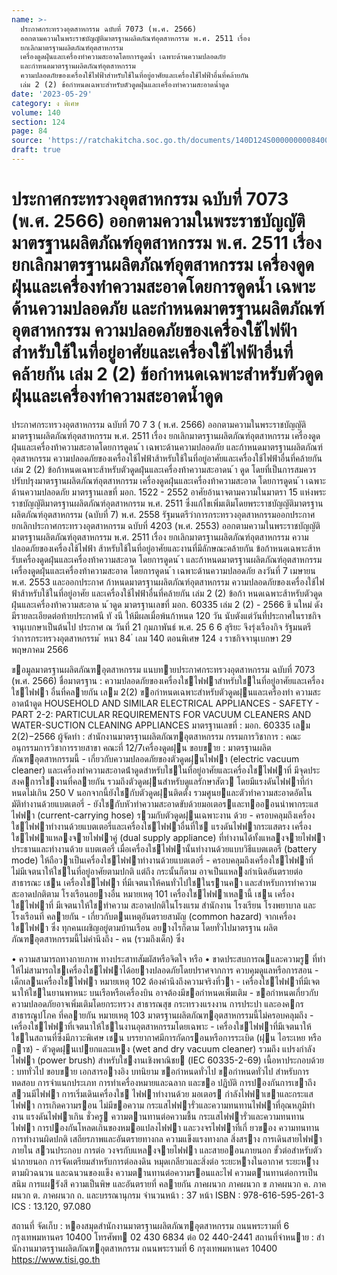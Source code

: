 ```yaml
---
name: >-
  ประกาศกระทรวงอุตสาหกรรม ฉบับที่ 7073 (พ.ศ. 2566)
  ออกตามความในพระราชบัญญัติมาตรฐานผลิตภัณฑ์อุตสาหกรรม พ.ศ. 2511 เรื่อง
  ยกเลิกมาตรฐานผลิตภัณฑ์อุตสาหกรรม
  เครื่องดูดฝุ่นและเครื่องทำความสะอาดโดยการดูดน้ำ เฉพาะด้านความปลอดภัย
  และกำหนดมาตรฐานผลิตภัณฑ์อุตสาหกรรม
  ความปลอดภัยของเครื่องใช้ไฟฟ้าสำหรับใช้ในที่อยู่อาศัยและเครื่องใช้ไฟฟ้าอื่นที่คล้ายกัน
  เล่ม 2 (2) ข้อกำหนดเฉพาะสำหรับตัวดูดฝุ่นและเครื่องทำความสะอาดน้ำดูด
date: '2023-05-29'
category: ง พิเศษ
volume: 140
section: 124
page: 84
source: 'https://ratchakitcha.soc.go.th/documents/140D124S0000000008400.pdf'
draft: true
---
```


# ประกาศกระทรวงอุตสาหกรรม ฉบับที่ 7073 (พ.ศ. 2566) ออกตามความในพระราชบัญญัติมาตรฐานผลิตภัณฑ์อุตสาหกรรม พ.ศ. 2511 เรื่อง ยกเลิกมาตรฐานผลิตภัณฑ์อุตสาหกรรม เครื่องดูดฝุ่นและเครื่องทำความสะอาดโดยการดูดน้ำ เฉพาะด้านความปลอดภัย และกำหนดมาตรฐานผลิตภัณฑ์อุตสาหกรรม ความปลอดภัยของเครื่องใช้ไฟฟ้าสำหรับใช้ในที่อยู่อาศัยและเครื่องใช้ไฟฟ้าอื่นที่คล้ายกัน เล่ม 2 (2) ข้อกำหนดเฉพาะสำหรับตัวดูดฝุ่นและเครื่องทำความสะอาดน้ำดูด

ประกาศกระทรวงอุตสาหกรรม ฉบับที่ 70 7 3 ( พ.ศ. 2566) ออกตามความในพระราชบัญญัติมาตรฐานผลิตภัณฑ์อุตสาหกรรม พ.ศ. 2511 เรื่อง ยกเลิกมาตรฐานผลิตภัณฑ์อุตสาหกรรม เครื่องดูดฝุ่นและเครื่องท้าความสะอาดโดยการดูดน ้า เฉพาะด้านความปลอดภัย และก้าหนดมาตรฐานผลิตภัณฑ์อุตสาหกรรม ความปลอดภัยของเครื่องใช้ไฟฟ้าส้าหรับใช้ในที่อยู่อาศัยและเครื่องใช้ไฟฟ้าอื่นที่คล้ายกัน เล่ม 2 (2) ข้อก้าหนดเฉพาะส้าหรับตัวดูดฝุ่นและเครื่องท้าความสะอาดน ้า ดูด โดยที่เป็นการสมควรปรับปรุงมาตรฐานผลิตภัณฑ์อุตสาหกรรม เครื่องดูดฝุ่นและเครื่องท้าความสะอาด โดยการดูดน ้า เฉพาะด้านความปลอดภัย มาตรฐานเลขที่ มอก. 1522 - 2552 อาศัยอ้านาจตามความในมาตรา 15 แห่งพระราชบัญญัติมาตรฐานผลิตภัณฑ์อุตสาหกรรม พ.ศ. 2511 ซึ่งแก้ไขเพิ่มเติมโดยพระราชบัญญัติมาตรฐานผลิตภัณฑ์อุตสาหกรรม (ฉบับที่ 7) พ.ศ. 2558 รัฐมนตรีว่าการกระทรวงอุตสาหกรรมออกประกาศยกเลิกประกาศกระทรวงอุตสาหกรรม ฉบับที่ 4203 (พ.ศ. 2553) ออกตามความในพระราชบัญญัติมาตรฐานผลิตภัณฑ์อุตสาหกรรม พ.ศ. 2511 เรื่อง ยกเลิกมาตรฐานผลิตภัณฑ์อุตสาหกรรม ความปลอดภัยของเครื่องใช้ไฟฟ้า ส้าหรับใช้ในที่อยู่อาศัยและงานที่มีลักษณะคล้ายกัน ข้อก้าหนดเฉพาะส้าหรับเครื่องดูดฝุ่นและเครื่องท้าความสะอาด โดยการดูดน ้า และก้าหนดมาตรฐานผลิตภัณฑ์อุตสาหกรรม เครื่องดูดฝุ่นและเครื่องท้าความสะอาด โดยการดูดน ้า เฉพาะด้านความปลอดภัย ลงวันที่ 7 เมษายน พ.ศ. 2553 และออกประกาศ ก้าหนดมาตรฐานผลิตภัณฑ์อุตสาหกรรม ความปลอดภัยของเครื่องใช้ไฟฟ้าส้าหรับใช้ในที่อยู่อาศัย และเครื่องใช้ไฟฟ้าอื่นที่คล้ายกัน เล่ม 2 (2) ข้อก้า หนดเฉพาะส้าหรับตัวดูดฝุ่นและเครื่องท้าความสะอาด น ้าดูด มาตรฐานเลขที่ มอก. 60335 เล่ม 2 (2) - 2566 ขึ นใหม่ ดังมีรายละเอียดต่อท้ายประกาศนี ทั งนี ให้มีผลเมื่อพ้นก้าหนด 120 วัน นับตังแต่วันที่ประกาศในราชกิจจานุเบกษาเป็นต้นไป ประกาศ ณ วันที่ 21 กุมภาพันธ์ พ.ศ. 25 6 6 สุริยะ จึงรุ่งเรืองกิจ รัฐมนตรีว่าการกระทรวงอุตสาหกรรม ้ หนา 84 ่ เลม 140 ตอนพิเศษ 124 ง ราชกิจจานุเบกษา 29 พฤษภาคม 2566

ขอมูลมาตรฐานผลิตภัณฑอุตสาหกรรม แนบทายประกาศกระทรวงอุตสาหกรรม ฉบับที่ 7073 (พ.ศ. 2566) ชื่อมาตรฐาน : ความปลอดภัยของเครื่องใชไฟฟาสําหรับใชในที่อยู่อาศัยและเครื่องใชไฟฟา อื่นที่คลายกัน เลม 2(2) ขอกําหนดเฉพาะสําหรับตัวดูดฝุนและเครื่องทํา ความสะอาดน้ําดูด HOUSEHOLD AND SIMILAR ELECTRICAL APPLIANCES - SAFETY - PART 2-2: PARTICULAR REQUIREMENTS FOR VACUUM CLEANERS AND WATER-SUCTION CLEANING APPLIANCES มาตรฐานเลขที่ : มอก. 60335 เลม 2(2)−2566 ผู้จัดทํา : สํานักงานมาตรฐานผลิตภัณฑอุตสาหกรรม กรรมการวิชาการ : คณะอนุกรรมการวิชาการรายสาขา คณะที่ 12/7เครื่องดูดฝุน ขอบขาย : มาตรฐานผลิตภัณฑอุตสาหกรรมนี้ - เกี่ยวกับความปลอดภัยของตัวดูดฝุนไฟฟา (electric vacuum cleaner) และเครื่องทําความสะอาดน้ําดูดสําหรับใชในที่อยู่อาศัยและเครื่องใชไฟฟาที่ มีจุดประสงคการใชงานที่คลายกัน รวมถึงตัวดูดฝุนสําหรับดูแลรักษาสัตว โดยมีแรงดันไฟฟาที่กําหนดไม่เกิน 250 V นอกจากนี้ยังใชกับตัวดูดฝุนติดตั้ง รวมศูนยและตัวทําความสะอาดอัตโนมัติทํางานด้วยแบตเตอรี่ - ยังใชกับหัวทําความสะอาดขับด้วยมอเตอรและทอออนนําพากระแสไฟฟา (current-carrying hose) รวมกับตัวดูดฝุนเฉพาะงาน ด้วย - ครอบคลุมถึงเครื่องใชไฟฟาทํางานด้วยแบตเตอรี่และเครื่องใชไฟฟาอื่นที่ใช แรงดันไฟฟากระแสตรง เครื่องใชไฟฟาแหลงจายไฟฟาคู่ (dual supply appliance) ที่ทํางานได้ทั้งแหลงจายไฟฟาประธานและทํางานด้วย แบตเตอรี่ เมื่อเครื่องใชไฟฟานั้นทํางานด้วยแบบวิธีแบตเตอรี่ (battery mode) ให้ถือวาเป็นเครื่องใชไฟฟาทํางานด้วยแบตเตอรี่ - ครอบคลุมถึงเครื่องใชไฟฟาที่ ไม่มีเจตนาให้ใชในที่อยู่อาศัยตามปกติ แต่ถึง กระนั้นก็ตาม อาจเป็นแหลงกําเนิดอันตรายต่อสาธารณะ เชน เครื่องใชไฟฟา ที่มีเจตนาให้คนทั่วไปใชในรานคา และสําหรับการทําความสะอาดปกติตาม โรงเรือนอยางอื่น หมายเหตุ 101 เครื่องใชไฟฟาเหลานี้ เชน เครื่องใชไฟฟาที่ มีเจตนาให้ใชทําความ สะอาดปกติในโรงแรม สํานักงาน โรงเรียน โรงพยาบาล และโรงเรือนที่ คลายกัน - เกี่ยวกับตนเหตุอันตรายสามัญ (common hazard) จากเครื่องใชไฟฟา ซึ่ง ทุกคนเผชิญอยู่ตามบ้านเรือน อยางไรก็ตาม โดยทั่วไปมาตรฐาน ผลิตภัณฑอุตสาหกรรมนี้ไม่คํานึงถึง - คน (รวมถึงเด็ก) ซึ่ง

• ความสามารถทางกายภาพ ทางประสาทสัมผัสหรือจิตใจ หรือ • ขาดประสบการณและความรู ที่ทําให้ไม่สามารถใชเครื่องใชไฟฟาได้อยางปลอดภัยโดยปราศจากการ ควบคุมดูแลหรือการสอน - เด็กเลนเครื่องใชไฟฟา หมายเหตุ 102 ต้องคํานึงถึงความจริงที่วา - เครื่องใชไฟฟาที่มีเจตนาให้ใชในยานพาหนะ บนเรือหรือเครื่องบิน อาจต้องมีขอกําหนดเพิ่มเติม - ขอกําหนดเกี่ยวกับความปลอดภัยอาจเพิ่มเติมโดยกระทรวง สาธารณสุข กระทรวงแรงงาน การประปา และองคกรสาธารณูปโภค ที่คลายกัน หมายเหตุ 103 มาตรฐานผลิตภัณฑอุตสาหกรรมนี้ไม่ครอบคลุมถึง - เครื่องใชไฟฟาที่เจตนาให้ใชในงานอุตสาหกรรมโดยเฉพาะ - เครื่องใชไฟฟาที่มีเจตนาให้ใชในสถานที่ซึ่งมีภาวะพิเศษ เชน บรรยากาศมีการกัดกรอนหรือการระเบิด (ฝุน ไอระเหย หรือกาซ) - ตัวดูดฝุนเปยกและแหง (wet and dry vacuum cleaner) รวมถึง แปรงกําลังไฟฟา (power brush) สําหรับใชงานเชิงพาณิชย (IEC 60335-2-69) เนื้อหาประกอบด้วย : บททั่วไป ขอบขาย เอกสารอางอิง บทนิยาม ขอกําหนดทั่วไป ขอกําหนดทั่วไป สําหรับการทดสอบ การจําแนกประเภท การทําเครื่องหมายและฉลาก และขอ ปฏิบัติ การปองกันการเขาถึงสวนมีไฟฟา การเริ่มเดินเครื่องใช ไฟฟาทํางานด้วย มอเตอร กําลังไฟฟาเขาและกระแสไฟฟา การเกิดความรอน ไม่มีขอความ กระแสไฟฟารั่วและความทนทานไฟฟาที่อุณหภูมิทํางาน แรงดันไฟฟาเกิน ชั่วครู ความตานทานต่อความชื้น กระแสไฟฟารั่วและความทนทานไฟฟา การปองกันโหลดเกินของหมอแปลงไฟฟา และวงจรไฟฟาที่เกี่ ยวของ ความทนทาน การทํางานผิดปกติ เสถียรภาพและอันตรายทางกล ความแข็งแรงทางกล สิ่งสราง การเดินสายไฟฟาภายใน สวนประกอบ การต่อ วงจรกับแหลงจายไฟฟา และสายออนภายนอก ขั้วต่อสําหรับตัวนําภายนอก การจัดเตรียมสําหรับการต่อลงดิน หมุดเกลียวและสิ่งต่อ ระยะหางในอากาศ ระยะหำงตามผิวฉนวน และฉนวนของแข็ง ความตานทานต่อความรอนและไฟ ความตำนทานต่อการเป็นสนิม การแผรังสี ความเป็นพิษ และอันตรายที่ คลายกัน ภาคผนวก ภาคผนวก ข ภาคผนวก ค. ภาคผนวก ต. ภาคผนวก ถ. และบรรณานุกรม จํานวนหน้า : 37 หน้า ISBN : 978-616-595-261-3 ICS : 13.120, 97.080

สถานที่ จัดเก็บ : หองสมุดสํานักงานมาตรฐานผลิตภัณฑอุตสาหกรรม ถนนพระรามที่ 6 กรุงเทพมหานคร 10400 โทรศัพท 02 430 6834 ต่อ 02 440-2441 สถานที่จําหนาย : สํานักงานมาตรฐานผลิตภัณฑอุตสาหกรรม ถนนพระรามที่ 6 กรุงเทพมหานคร 10400 https://www.tisi.go.th
